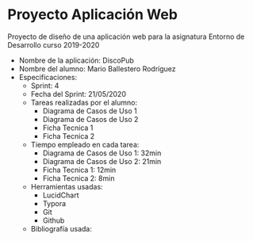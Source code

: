 # Proyecto Aplicación Web

Proyecto de diseño de una aplicación web para la asignatura Entorno de Desarrollo curso 2019-2020

* Nombre de la aplicación: DiscoPub
* Nombre del alumno: Mario Ballestero Rodríguez
* Especificaciones:
  * Sprint: 4
  * Fecha del Sprint: 21/05/2020
  * Tareas realizadas por el alumno:
    * Diagrama de Casos de Uso 1
    * Diagrama de Casos de Uso 2
    * Ficha Tecnica 1
    * Ficha Tecnica 2
  * Tiempo empleado en cada tarea:
    * Diagrama de Casos de Uso 1:  32min
    * Diagrama de Casos de Uso 2:  21min
    * Ficha Tecnica 1:  12min
    * Ficha Tecnica 2: 8min
  * Herramientas usadas:
    * LucidChart
    * Typora
    * Git
    * Github
  * Bibliografía usada:
